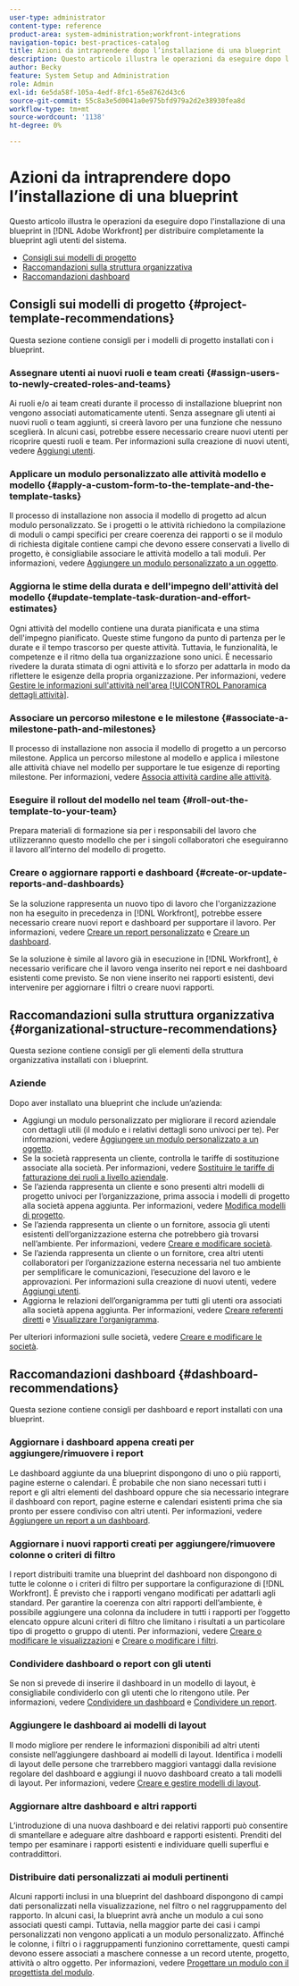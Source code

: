 ```yaml
---
user-type: administrator
content-type: reference
product-area: system-administration;workfront-integrations
navigation-topic: best-practices-catalog
title: Azioni da intraprendere dopo l’installazione di una blueprint
description: Questo articolo illustra le operazioni da eseguire dopo l'installazione di una blueprint in [!DNL Adobe Workfront] per distribuire completamente la blueprint agli utenti del sistema.
author: Becky
feature: System Setup and Administration
role: Admin
exl-id: 6e5da58f-105a-4edf-8fc1-65e8762d43c6
source-git-commit: 55c8a3e5d0041a0e975bfd979a2d2e38930fea8d
workflow-type: tm+mt
source-wordcount: '1138'
ht-degree: 0%

---
```


# Azioni da intraprendere dopo l’installazione di una blueprint

Questo articolo illustra le operazioni da eseguire dopo l&#39;installazione di una blueprint in [!DNL Adobe Workfront] per distribuire completamente la blueprint agli utenti del sistema.

* [Consigli sui modelli di progetto](#project-template-recommendations)
* [Raccomandazioni sulla struttura organizzativa](#organizational-structure-recommendations)
* [Raccomandazioni dashboard](#dashboard-recommendations)

## Consigli sui modelli di progetto {#project-template-recommendations}

Questa sezione contiene consigli per i modelli di progetto installati con i blueprint.

### Assegnare utenti ai nuovi ruoli e team creati {#assign-users-to-newly-created-roles-and-teams}

Ai ruoli e/o ai team creati durante il processo di installazione blueprint non vengono associati automaticamente utenti. Senza assegnare gli utenti ai nuovi ruoli o team aggiunti, si creerà lavoro per una funzione che nessuno sceglierà. In alcuni casi, potrebbe essere necessario creare nuovi utenti per ricoprire questi ruoli e team. Per informazioni sulla creazione di nuovi utenti, vedere [Aggiungi utenti](../../administration-and-setup/add-users/create-and-manage-users/add-users.md).

### Applicare un modulo personalizzato alle attività modello e modello {#apply-a-custom-form-to-the-template-and-the-template-tasks}

Il processo di installazione non associa il modello di progetto ad alcun modulo personalizzato. Se i progetti o le attività richiedono la compilazione di moduli o campi specifici per creare coerenza dei rapporti o se il modulo di richiesta digitale contiene campi che devono essere conservati a livello di progetto, è consigliabile associare le attività modello a tali moduli. Per informazioni, vedere [Aggiungere un modulo personalizzato a un oggetto](../../workfront-basics/work-with-custom-forms/add-a-custom-form-to-an-object.md).

### Aggiorna le stime della durata e dell&#39;impegno dell&#39;attività del modello {#update-template-task-duration-and-effort-estimates}

Ogni attività del modello contiene una durata pianificata e una stima dell&#39;impegno pianificato. Queste stime fungono da punto di partenza per le durate e il tempo trascorso per queste attività. Tuttavia, le funzionalità, le competenze e il ritmo della tua organizzazione sono unici. È necessario rivedere la durata stimata di ogni attività e lo sforzo per adattarla in modo da riflettere le esigenze della propria organizzazione. Per informazioni, vedere [Gestire le informazioni sull&#39;attività nell&#39;area [!UICONTROL Panoramica dettagli attività]](../../manage-work/tasks/manage-tasks/task-information-in-overview.md).

### Associare un percorso milestone e le milestone {#associate-a-milestone-path-and-milestones}

Il processo di installazione non associa il modello di progetto a un percorso milestone. Applica un percorso milestone al modello e applica i milestone alle attività chiave nel modello per supportare le tue esigenze di reporting milestone. Per informazioni, vedere [Associa attività cardine alle attività](../../manage-work/tasks/manage-tasks/associate-milestones-with-tasks.md).

### Eseguire il rollout del modello nel team {#roll-out-the-template-to-your-team}

Prepara materiali di formazione sia per i responsabili del lavoro che utilizzeranno questo modello che per i singoli collaboratori che eseguiranno il lavoro all’interno del modello di progetto.

### Creare o aggiornare rapporti e dashboard {#create-or-update-reports-and-dashboards}

Se la soluzione rappresenta un nuovo tipo di lavoro che l&#39;organizzazione non ha eseguito in precedenza in [!DNL Workfront], potrebbe essere necessario creare nuovi report e dashboard per supportare il lavoro. Per informazioni, vedere [Creare un report personalizzato](../../reports-and-dashboards/reports/creating-and-managing-reports/create-custom-report.md) e [Creare un dashboard](../../reports-and-dashboards/dashboards/creating-and-managing-dashboards/create-dashboard.md).

Se la soluzione è simile al lavoro già in esecuzione in [!DNL Workfront], è necessario verificare che il lavoro venga inserito nei report e nei dashboard esistenti come previsto. Se non viene inserito nei rapporti esistenti, devi intervenire per aggiornare i filtri o creare nuovi rapporti.

## Raccomandazioni sulla struttura organizzativa {#organizational-structure-recommendations}

Questa sezione contiene consigli per gli elementi della struttura organizzativa installati con i blueprint.

### Aziende

Dopo aver installato una blueprint che include un’azienda:

* Aggiungi un modulo personalizzato per migliorare il record aziendale con dettagli utili (il modulo e i relativi dettagli sono univoci per te). Per informazioni, vedere [Aggiungere un modulo personalizzato a un oggetto](../../workfront-basics/work-with-custom-forms/add-a-custom-form-to-an-object.md).
* Se la società rappresenta un cliente, controlla le tariffe di sostituzione associate alla società. Per informazioni, vedere [Sostituire le tariffe di fatturazione dei ruoli a livello aziendale](../../administration-and-setup/set-up-workfront/organizational-setup/override-job-role-billing-rates-company-level.md).
* Se l’azienda rappresenta un cliente e sono presenti altri modelli di progetto univoci per l’organizzazione, prima associa i modelli di progetto alla società appena aggiunta. Per informazioni, vedere [Modifica modelli di progetto](../../manage-work/projects/create-and-manage-templates/edit-templates.md).
* Se l’azienda rappresenta un cliente o un fornitore, associa gli utenti esistenti dell’organizzazione esterna che potrebbero già trovarsi nell’ambiente. Per informazioni, vedere [Creare e modificare società](../../administration-and-setup/set-up-workfront/organizational-setup/create-and-edit-companies.md).
* Se l’azienda rappresenta un cliente o un fornitore, crea altri utenti collaboratori per l’organizzazione esterna necessaria nel tuo ambiente per semplificare le comunicazioni, l’esecuzione del lavoro e le approvazioni. Per informazioni sulla creazione di nuovi utenti, vedere [Aggiungi utenti](../../administration-and-setup/add-users/create-and-manage-users/add-users.md).
* Aggiorna le relazioni dell’organigramma per tutti gli utenti ora associati alla società appena aggiunta. Per informazioni, vedere [Creare referenti diretti](../../administration-and-setup/add-users/create-and-manage-users/create-direct-reports.md) e [Visualizzare l&#39;organigramma](../../people-teams-and-groups/work-directly-with-others/view-the-org-chart.md).

Per ulteriori informazioni sulle società, vedere [Creare e modificare le società](../../administration-and-setup/set-up-workfront/organizational-setup/create-and-edit-companies.md).

## Raccomandazioni dashboard {#dashboard-recommendations}

Questa sezione contiene consigli per dashboard e report installati con una blueprint.

### Aggiornare i dashboard appena creati per aggiungere/rimuovere i report

Le dashboard aggiunte da una blueprint dispongono di uno o più rapporti, pagine esterne o calendari. È probabile che non siano necessari tutti i report e gli altri elementi del dashboard oppure che sia necessario integrare il dashboard con report, pagine esterne e calendari esistenti prima che sia pronto per essere condiviso con altri utenti. Per informazioni, vedere [Aggiungere un report a un dashboard](/help/quicksilver/reports-and-dashboards/dashboards/creating-and-managing-dashboards/add-report-dashboard.md).

### Aggiornare i nuovi rapporti creati per aggiungere/rimuovere colonne o criteri di filtro

I report distribuiti tramite una blueprint del dashboard non dispongono di tutte le colonne o i criteri di filtro per supportare la configurazione di [!DNL Workfront]. È previsto che i rapporti vengano modificati per adattarli agli standard. Per garantire la coerenza con altri rapporti dell’ambiente, è possibile aggiungere una colonna da includere in tutti i rapporti per l’oggetto elencato oppure alcuni criteri di filtro che limitano i risultati a un particolare tipo di progetto o gruppo di utenti. Per informazioni, vedere [Creare o modificare le visualizzazioni](/help/quicksilver/reports-and-dashboards/reports/reporting-elements/create-edit-views.md) e [Creare o modificare i filtri](/help/quicksilver/reports-and-dashboards/reports/reporting-elements/create-filters.md).

### Condividere dashboard o report con gli utenti

Se non si prevede di inserire il dashboard in un modello di layout, è consigliabile condividerlo con gli utenti che lo ritengono utile. Per informazioni, vedere [Condividere un dashboard](/help/quicksilver/reports-and-dashboards/dashboards/creating-and-managing-dashboards/share-dashboard.md) e [Condividere un report](/help/quicksilver/reports-and-dashboards/reports/creating-and-managing-reports/share-report.md).

### Aggiungere le dashboard ai modelli di layout

Il modo migliore per rendere le informazioni disponibili ad altri utenti consiste nell’aggiungere dashboard ai modelli di layout. Identifica i modelli di layout delle persone che trarrebbero maggiori vantaggi dalla revisione regolare del dashboard e aggiungi il nuovo dashboard creato a tali modelli di layout. Per informazioni, vedere [Creare e gestire modelli di layout](/help/quicksilver/administration-and-setup/customize-workfront/use-layout-templates/create-and-manage-layout-templates.md).

### Aggiornare altre dashboard e altri rapporti

L’introduzione di una nuova dashboard e dei relativi rapporti può consentire di smantellare e adeguare altre dashboard e rapporti esistenti. Prenditi del tempo per esaminare i rapporti esistenti e individuare quelli superflui e contraddittori.

### Distribuire dati personalizzati ai moduli pertinenti

Alcuni rapporti inclusi in una blueprint del dashboard dispongono di campi dati personalizzati nella visualizzazione, nel filtro o nel raggruppamento del rapporto. In alcuni casi, la blueprint avrà anche un modulo a cui sono associati questi campi. Tuttavia, nella maggior parte dei casi i campi personalizzati non vengono applicati a un modulo personalizzato. Affinché le colonne, i filtri o i raggruppamenti funzionino correttamente, questi campi devono essere associati a maschere connesse a un record utente, progetto, attività o altro oggetto. Per informazioni, vedere [Progettare un modulo con il progettista del modulo](/help/quicksilver/administration-and-setup/customize-workfront/create-manage-custom-forms/form-designer/design-a-form/design-a-form.md).
